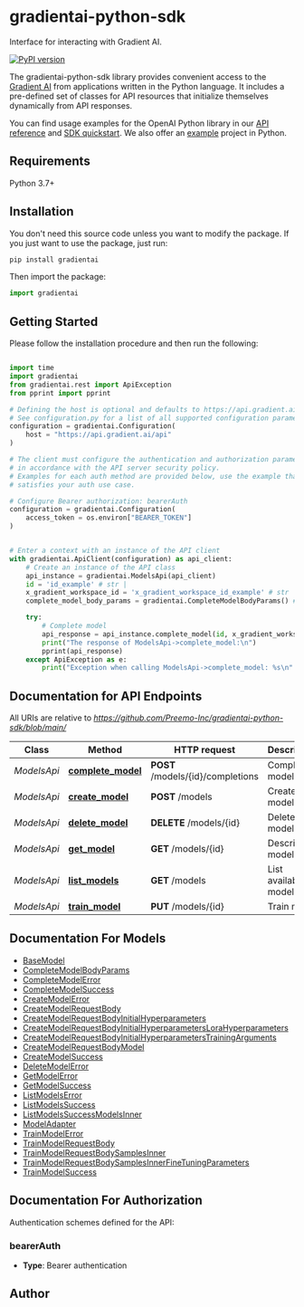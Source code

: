 # gradientai-python-sdk
Interface for interacting with Gradient AI.

[![PyPI version](https://badge.fury.io/py/gradientai.svg)](https://badge.fury.io/py/gradientai)


The gradientai-python-sdk library provides convenient access to the [Gradient AI](https://www.gradient.ai/) from applications written in the Python language. It includes a pre-defined set of classes for API resources that initialize themselves dynamically from API responses.

You can find usage examples for the OpenAI Python library in our [API reference](https://docs.gradient.ai/reference) and [SDK quickstart](https://docs.gradient.ai/docs/sdk-quickstart). We also offer an [example](https://github.com/Preemo-Inc/gradient-sdk-python-example) project in Python.

## Requirements

Python 3.7+

## Installation

You don't need this source code unless you want to modify the package. If you just
want to use the package, just run:

```sh
pip install gradientai
```

Then import the package:

```python
import gradientai
```

## Getting Started

Please follow the installation procedure and then run the following:

```python

import time
import gradientai
from gradientai.rest import ApiException
from pprint import pprint

# Defining the host is optional and defaults to https://api.gradient.ai/api
# See configuration.py for a list of all supported configuration parameters.
configuration = gradientai.Configuration(
    host = "https://api.gradient.ai/api"
)

# The client must configure the authentication and authorization parameters
# in accordance with the API server security policy.
# Examples for each auth method are provided below, use the example that
# satisfies your auth use case.

# Configure Bearer authorization: bearerAuth
configuration = gradientai.Configuration(
    access_token = os.environ["BEARER_TOKEN"]
)


# Enter a context with an instance of the API client
with gradientai.ApiClient(configuration) as api_client:
    # Create an instance of the API class
    api_instance = gradientai.ModelsApi(api_client)
    id = 'id_example' # str | 
    x_gradient_workspace_id = 'x_gradient_workspace_id_example' # str | 
    complete_model_body_params = gradientai.CompleteModelBodyParams() # CompleteModelBodyParams | 

    try:
        # Complete model
        api_response = api_instance.complete_model(id, x_gradient_workspace_id, complete_model_body_params)
        print("The response of ModelsApi->complete_model:\n")
        pprint(api_response)
    except ApiException as e:
        print("Exception when calling ModelsApi->complete_model: %s\n" % e)

```

## Documentation for API Endpoints

All URIs are relative to *https://github.com/Preemo-Inc/gradientai-python-sdk/blob/main/*

Class | Method | HTTP request | Description
------------ | ------------- | ------------- | -------------
*ModelsApi* | [**complete_model**](https://github.com/Preemo-Inc/gradientai-python-sdk/blob/main/docs/ModelsApi.md#complete_model) | **POST** /models/{id}/completions | Complete model
*ModelsApi* | [**create_model**](https://github.com/Preemo-Inc/gradientai-python-sdk/blob/main/docs/ModelsApi.md#create_model) | **POST** /models | Create model
*ModelsApi* | [**delete_model**](https://github.com/Preemo-Inc/gradientai-python-sdk/blob/main/docs/ModelsApi.md#delete_model) | **DELETE** /models/{id} | Delete model.
*ModelsApi* | [**get_model**](https://github.com/Preemo-Inc/gradientai-python-sdk/blob/main/docs/ModelsApi.md#get_model) | **GET** /models/{id} | Describe model
*ModelsApi* | [**list_models**](https://github.com/Preemo-Inc/gradientai-python-sdk/blob/main/docs/ModelsApi.md#list_models) | **GET** /models | List available models
*ModelsApi* | [**train_model**](https://github.com/Preemo-Inc/gradientai-python-sdk/blob/main/docs/ModelsApi.md#train_model) | **PUT** /models/{id} | Train model


## Documentation For Models

 - [BaseModel](https://github.com/Preemo-Inc/gradientai-python-sdk/blob/main/docs/BaseModel.md)
 - [CompleteModelBodyParams](https://github.com/Preemo-Inc/gradientai-python-sdk/blob/main/docs/CompleteModelBodyParams.md)
 - [CompleteModelError](https://github.com/Preemo-Inc/gradientai-python-sdk/blob/main/docs/CompleteModelError.md)
 - [CompleteModelSuccess](https://github.com/Preemo-Inc/gradientai-python-sdk/blob/main/docs/CompleteModelSuccess.md)
 - [CreateModelError](https://github.com/Preemo-Inc/gradientai-python-sdk/blob/main/docs/CreateModelError.md)
 - [CreateModelRequestBody](https://github.com/Preemo-Inc/gradientai-python-sdk/blob/main/docs/CreateModelRequestBody.md)
 - [CreateModelRequestBodyInitialHyperparameters](https://github.com/Preemo-Inc/gradientai-python-sdk/blob/main/docs/CreateModelRequestBodyInitialHyperparameters.md)
 - [CreateModelRequestBodyInitialHyperparametersLoraHyperparameters](https://github.com/Preemo-Inc/gradientai-python-sdk/blob/main/docs/CreateModelRequestBodyInitialHyperparametersLoraHyperparameters.md)
 - [CreateModelRequestBodyInitialHyperparametersTrainingArguments](https://github.com/Preemo-Inc/gradientai-python-sdk/blob/main/docs/CreateModelRequestBodyInitialHyperparametersTrainingArguments.md)
 - [CreateModelRequestBodyModel](https://github.com/Preemo-Inc/gradientai-python-sdk/blob/main/docs/CreateModelRequestBodyModel.md)
 - [CreateModelSuccess](https://github.com/Preemo-Inc/gradientai-python-sdk/blob/main/docs/CreateModelSuccess.md)
 - [DeleteModelError](https://github.com/Preemo-Inc/gradientai-python-sdk/blob/main/docs/DeleteModelError.md)
 - [GetModelError](https://github.com/Preemo-Inc/gradientai-python-sdk/blob/main/docs/GetModelError.md)
 - [GetModelSuccess](https://github.com/Preemo-Inc/gradientai-python-sdk/blob/main/docs/GetModelSuccess.md)
 - [ListModelsError](https://github.com/Preemo-Inc/gradientai-python-sdk/blob/main/docs/ListModelsError.md)
 - [ListModelsSuccess](https://github.com/Preemo-Inc/gradientai-python-sdk/blob/main/docs/ListModelsSuccess.md)
 - [ListModelsSuccessModelsInner](https://github.com/Preemo-Inc/gradientai-python-sdk/blob/main/docs/ListModelsSuccessModelsInner.md)
 - [ModelAdapter](https://github.com/Preemo-Inc/gradientai-python-sdk/blob/main/docs/ModelAdapter.md)
 - [TrainModelError](https://github.com/Preemo-Inc/gradientai-python-sdk/blob/main/docs/TrainModelError.md)
 - [TrainModelRequestBody](https://github.com/Preemo-Inc/gradientai-python-sdk/blob/main/docs/TrainModelRequestBody.md)
 - [TrainModelRequestBodySamplesInner](https://github.com/Preemo-Inc/gradientai-python-sdk/blob/main/docs/TrainModelRequestBodySamplesInner.md)
 - [TrainModelRequestBodySamplesInnerFineTuningParameters](https://github.com/Preemo-Inc/gradientai-python-sdk/blob/main/docs/TrainModelRequestBodySamplesInnerFineTuningParameters.md)
 - [TrainModelSuccess](https://github.com/Preemo-Inc/gradientai-python-sdk/blob/main/docs/TrainModelSuccess.md)


<a id="documentation-for-authorization"></a>
## Documentation For Authorization


Authentication schemes defined for the API:
<a id="bearerAuth"></a>
### bearerAuth

- **Type**: Bearer authentication


## Author




